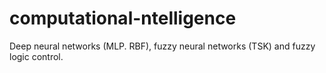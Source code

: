 # computational-ntelligence
Deep neural networks (MLP. RBF), fuzzy neural networks (TSK) and fuzzy logic control.
